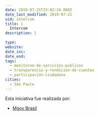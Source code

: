 ```yaml
---
date: 2019-07-21T23:02:24.000Z
date_last_modified: 2019-07-21
uid: intercom
title: |
  Intercom
description: |
  
type: 
website: 
date_ini: 
date_end: 
tags:
  - monitoreo-de-servicios-publicos
  - transparencia-y-rendicion-de-cuentas
  - participación-ciudadana
cities: 
  - São Paulo
---
```


Esta iniciativa fue realizada por:

- [Mgov Brasil](/organizaciones/mgov-brasil)

